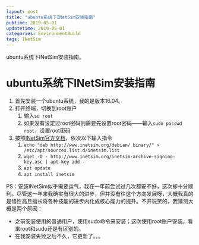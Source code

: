 ```yaml
---
layout: post
title: "ubuntu系统下INetSim安装指南"
pubtime: 2019-05-01
updatetime: 2019-05-01
categories: EnvironmentBuild
tags: INetSim
---
```


ubuntu系统下INetSim安装指南。

# ubuntu系统下INetSim安装指南

1. 首先安装一个ubuntu系统，我的是版本16.04。
2. 打开终端，切换到root账户
   1. 输入```su root```
   2. 如果没有设定过root密码则需要先设置root密码——输入```sudo passwd root```，设置root密码
3. 按照[INetSim官方文档](https://www.inetsim.org/packages.html)，依次以下输入指令
   1. ```echo "deb http://www.inetsim.org/debian/ binary/" > /etc/apt/sources.list.d/inetsim.list```
   2. ```wget -O - http://www.inetsim.org/inetsim-archive-signing-key.asc | apt-key add -```
   3. ```apt update```
   4. ```apt install inetsim```

PS：安装INetSim似乎需要运气，我在一年前尝试过几次都安不好，这次却十分顺利。尽管这一年来我确实有很大的进步，但并没有往这个方向发展呀，大概我真的是悟性高且擅长将各种技能的进步内化成核心能力的提升。不开玩笑的，我猜测大概是两个原因：

* 之前安装使用的普通用户，使用sudo命令来安装；这次使用root账户安装。看来root和sudo还是有区别的。
* 在我安装失败之后不久，它更新了。。。